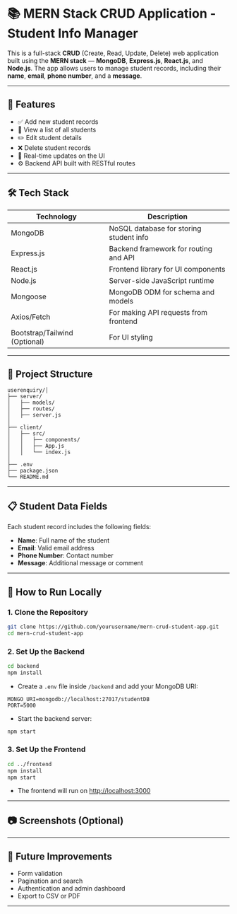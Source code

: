# 📚 MERN Stack CRUD Application - Student Info Manager

This is a full-stack **CRUD** (Create, Read, Update, Delete) web application built using the **MERN stack** — **MongoDB**, **Express.js**, **React.js**, and **Node.js**. The app allows users to manage student records, including their **name**, **email**, **phone number**, and a **message**.

---

## 🚀 Features

* ✅ Add new student records
* 📄 View a list of all students
* ✏️ Edit student details
* ❌ Delete student records
* 🔁 Real-time updates on the UI
* ⚙️ Backend API built with RESTful routes

---

## 🛠️ Tech Stack

| Technology                    | Description                             |
| ----------------------------- | --------------------------------------- |
| MongoDB                       | NoSQL database for storing student info |
| Express.js                    | Backend framework for routing and API   |
| React.js                      | Frontend library for UI components      |
| Node.js                       | Server-side JavaScript runtime          |
| Mongoose                      | MongoDB ODM for schema and models       |
| Axios/Fetch                   | For making API requests from frontend   |
| Bootstrap/Tailwind (Optional) | For UI styling                          |

---

## 📂 Project Structure

```
userenquiry/│
├── server/
│   ├── models/
│   ├── routes/
│   ├── server.js
│
├── client/
│   ├── src/
│   │   ├── components/
│   │   ├── App.js
│   │   └── index.js
│
├── .env
├── package.json
└── README.md
```

---

## 📋 Student Data Fields

Each student record includes the following fields:

* **Name**: Full name of the student
* **Email**: Valid email address
* **Phone Number**: Contact number
* **Message**: Additional message or comment

---

## 🧪 How to Run Locally

### 1. Clone the Repository

```bash
git clone https://github.com/yourusername/mern-crud-student-app.git
cd mern-crud-student-app
```

### 2. Set Up the Backend

```bash
cd backend
npm install
```

* Create a `.env` file inside `/backend` and add your MongoDB URI:

```
MONGO_URI=mongodb://localhost:27017/studentDB
PORT=5000
```

* Start the backend server:

```bash
npm start
```

### 3. Set Up the Frontend

```bash
cd ../frontend
npm install
npm start
```

* The frontend will run on [http://localhost:3000](http://localhost:3000)

---

## 📷 Screenshots (Optional)



---

## 📌 Future Improvements

* Form validation
* Pagination and search
* Authentication and admin dashboard
* Export to CSV or PDF

---

